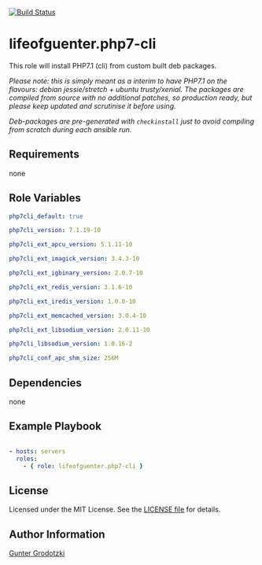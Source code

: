 [![Build Status](https://travis-ci.org/lifeofguenter/ansible-role-php7-cli.svg?branch=master)](https://travis-ci.org/lifeofguenter/ansible-role-php7-cli)

# lifeofguenter.php7-cli

This role will install PHP7.1 (cli) from custom built deb packages.

_Please note: this is simply meant as a interim to have PHP7.1 on the flavours:
debian jessie/stretch + ubuntu trusty/xenial. The packages are compiled from
source with no additional patches, so production ready, but please keep updated
and scrutinise it before using._

_Deb-packages are pre-generated with `checkinstall` just to avoid compiling from
scratch during each ansible run._

## Requirements

none

## Role Variables

```yaml
php7cli_default: true

php7cli_version: 7.1.19-10

php7cli_ext_apcu_version: 5.1.11-10

php7cli_ext_imagick_version: 3.4.3-10

php7cli_ext_igbinary_version: 2.0.7-10

php7cli_ext_redis_version: 3.1.6-10

php7cli_ext_iredis_version: 1.0.0-10

php7cli_ext_memcached_version: 3.0.4-10

php7cli_ext_libsodium_version: 2.0.11-10

php7cli_libsodium_version: 1.0.16-2

php7cli_conf_apc_shm_size: 256M
```

## Dependencies

none

## Example Playbook

```yaml

- hosts: servers
  roles:
    - { role: lifeofguenter.php7-cli }
```

## License

Licensed under the MIT License. See the [LICENSE file](LICENSE) for details.

## Author Information

[Gunter Grodotzki](https://lifeofguenter.de)
